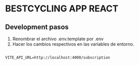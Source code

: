 # BESTCYCLING APP REACT

## Development pasos

1. Renombrar el archivo .env.template por .env
2. Hacer los cambios respectivos en las variables de entorno.

```

VITE_API_URL=http://localhost:4000/subscription

```